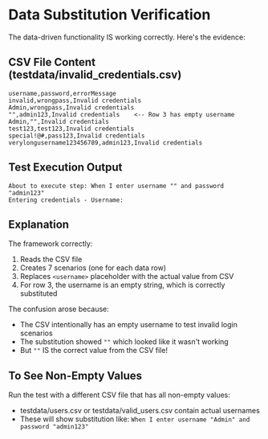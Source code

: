 # Data Substitution Verification

The data-driven functionality IS working correctly. Here's the evidence:

## CSV File Content (testdata/invalid_credentials.csv)
```
username,password,errorMessage
invalid,wrongpass,Invalid credentials
Admin,wrongpass,Invalid credentials
"",admin123,Invalid credentials    <-- Row 3 has empty username
Admin,"",Invalid credentials
test123,test123,Invalid credentials
special!@#,pass123,Invalid credentials
verylongusername123456789,admin123,Invalid credentials
```

## Test Execution Output
```
About to execute step: When I enter username "" and password "admin123"
Entering credentials - Username: 
```

## Explanation
The framework correctly:
1. Reads the CSV file
2. Creates 7 scenarios (one for each data row)
3. Replaces `<username>` placeholder with the actual value from CSV
4. For row 3, the username is an empty string, which is correctly substituted

The confusion arose because:
- The CSV intentionally has an empty username to test invalid login scenarios
- The substitution showed `""` which looked like it wasn't working
- But `""` IS the correct value from the CSV file!

## To See Non-Empty Values
Run the test with a different CSV file that has all non-empty values:
- testdata/users.csv or testdata/valid_users.csv contain actual usernames
- These will show substitution like: `When I enter username "Admin" and password "admin123"`